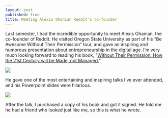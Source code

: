 ```yaml
---
layout: post
published: true
title: Meeting Alexis Ohanian Reddit's co-founder
---
```

Last semester, I had the incredible opportunity to meet Alexis Ohanian, the co-founder of Reddit. He visited Oregon State University as part of his “Be Awesome Without Their Permission” tour, and gave an inspiring and humorous presentation about entrepreneurship in the digital age. I’m very much looking forward to reading his book, "[Without Their Permission: How the 21st Century will be Made, not Managed.](http://www.amazon.com/Without-Their-Permission-Century-Managed/dp/1455520020)"

![]({{site.cdn_path}}/2014/04/15/1.jpg)

He gave one of the most entertaining and inspiring talks I’ve ever attended, and his Powerpoint slides were hilarious.

![]({{site.cdn_path}}/2014/04/15/7.jpg)

After the talk, I purchased a copy of his book and got it signed. He told me he had a friend who looked just like me, so this is what he wrote.
